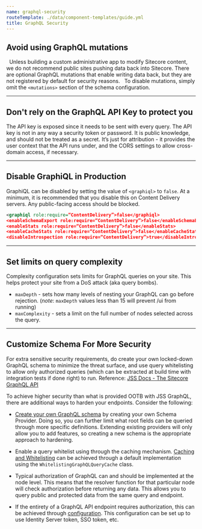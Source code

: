 ```yaml
---
name: graphql-security
routeTemplate: ./data/component-templates/guide.yml
title: GraphQL Security
---
```


## Avoid using GraphQL mutations
 
Unless building a custom administrative app to modify Sitecore content, we do not recommend public sites pushing data back into Sitecore. There are optional GraphQL mutations that enable writing data back, but they are not registered by default for security reasons.
 
To disable mutations, simply omit the `<mutations>` section of the schema configuration.

---

## Don't rely on the GraphQL API Key to protect you

The API key is exposed since it needs to be sent with every query. The API key is not in any way a security token or password. It is public knowledge, and should not be treated as a secret. It’s just for attribution - it provides the user context that the API runs under, and the CORS settings to allow cross-domain access, if necessary.

---

## Disable GraphiQL in Production 
GraphiQL can be disabled by setting the value of `<graphiql>` to `false`.  At a minimum, it is recommended that you disable this on Content Delivery servers. Any public-facing access should be blocked.

```xml
<graphiql role:require=“ContentDelivery”>false</graphiql>
<enableSchemaExport role:require=“ContentDelivery”>false</enableSchemaExport>
<enableStats role:require=“ContentDelivery”>false</enableStats>
<enableCacheStats role:require=“ContentDelivery”>false</enableCacheStats>
<disableIntrospection role:require=“ContentDelivery”>true</disableIntrospection>
```

---

## Set limits on query complexity
Complexity configuration sets limits for GraphQL queries on your site. This helps protect your site from a DoS attack (aka query bombs).
- `maxDepth` - sets how many levels of nesting your GraphQL can go before rejection. (*note*: `maxDepth` values less than 15 will prevent /ui from running)
- `maxComplexity` - sets a limit on the full number of nodes selected across the query.

---

## Customize Schema For More Security

For extra sensitive security requirements, do create your own locked-down GraphQL schema to minimize the threat surface, and use query whitelisting to allow only authorized queries (which can be extracted at build time with integration tests if done right) to run.
Reference:  [JSS Docs - The Sitecore GraphQL API](https://jss.sitecore.com/docs/techniques/graphql/graphql-overview) 


To achieve higher security than what is provided OOTB with JSS GraphQL, there are additional ways to harden your endpoints. Consider the following:
- [Create your own GraphQL schema](https://jss.sitecore.com/docs/techniques/graphql/graphql-overview#creating-graphql-schemas) by creating your own Schema Provider. Doing so, you can further limit what root fields can be queried through more specific definitions. Extending existing providers will only allow you to add features, so creating a new schema is the appropriate approach to hardening.

- Enable a query whitelist using through the caching mechanism. [Caching and Whitelisting](https://jss.sitecore.com/docs/techniques/graphql/graphql-overview#caching-and-whitelisting) can be achieved through a default implementation using the `WhitelistingGraphQLQueryCache` class.

- Typical authorization of GraphQL can and should be implemented at the node level. This means that the resolver function for that particular node will check authorization before returning any data. This allows you to query public and protected data from the same query and endpoint.

- If the entirety of a GraphQL API endpoint requires authorization, this can be achieved through [configuration](https://jss.sitecore.com/docs/techniques/graphql/graphql-overview#authorization). This configuration can be set up to use Identity Server token, SSO token, etc.